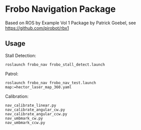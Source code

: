 # Frobo Navigation Package

Based on  ROS by Example Vol 1 Package by Patrick Goebel, see https://github.com/pirobot/rbx1

## Usage

Stall Detection:

    roslaunch frobo_nav frobo_stall_detect.launch
  
Patrol:

    roslaunch frobo_nav frobo_nav_test.launch map:=hector_laser_map_360.yaml
  
Calibration:

    nav_calibrate_linear.py
    nav_calibrate_angular_cw.py
    nav_calibrate_angular_ccw.py
    nav_umbmark_cw.py
    nav_umbmark_ccw.py




